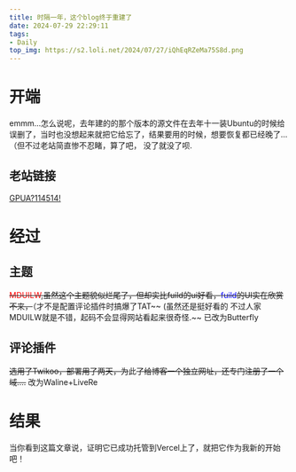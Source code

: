 ```yaml
---
title: 时隔一年，这个blog终于重建了
date: 2024-07-29 22:29:11
tags: 
- Daily
top_img: https://s2.loli.net/2024/07/27/iQhEqRZeMa75S8d.png
---
```

# 开端
emmm...怎么说呢，去年建的的那个版本的源文件在去年十一装Ubuntu的时候给误删了，当时也没想起来就把它给忘了，结果要用的时候，想要恢复都已经晚了...（但不过老站简直惨不忍睹，算了吧，
没了就没了呗.

## 老站链接
[GPUA?114514!](https://scsdw.github.io)

# 经过

## 主题
~~<font color=red>MDUILW</font>,虽然这个主题貌似烂尾了，但却实比fuild的ui好看，<font color=Blue>fuild</font>的UI实在欣赏不来，~~（才不是配置评论插件时搞爆了TAT~~
(虽然还是挺好看的
不过人家MDUILW就是不错，起码不会显得网站看起来很奇怪.~~
已改为Butterfly

## 评论插件
~~选用了Twikoo，部署用了两天，为~~此~~了给博客一个独立网址，还专门注册了一个域....~~
改为Waline+LiveRe

# 结果
当你看到这篇文章说，证明它已成功托管到Vercel上了，就把它作为我新的开始吧！